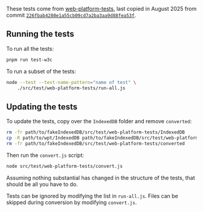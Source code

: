 These tests come from [web-platform-tests](https://github.com/w3c/web-platform-tests/tree/master/IndexedDB), last copied in August 2025 from commit [`226fbab4280e1a55cb09cd7a2ba3aa9d88fea53f`](https://github.com/web-platform-tests/wpt/commit/226fbab4280e1a55cb09cd7a2ba3aa9d88fea53f).

## Running the tests

To run all the tests:

```sh
pnpm run test-w3c
```

To run a subset of the tests:

```sh
node --test --test-name-pattern="name of test" \
    ./src/test/web-platform-tests/run-all.js
```

## Updating the tests

To update the tests, copy over the `IndexedDB` folder and remove `converted`:

```sh
rm -fr path/to/fakeIndexedDB/src/test/web-platform-tests/IndexedDB
cp -R path/to/wpt/IndexedDB path/to/fakeIndexedDB/src/test/web-platform-tests/IndexedDB
rm -fr path/to/fakeIndexedDB/src/test/web-platform-tests/converted
```

Then run the `convert.js` script:

```sh
node src/test/web-platform-tests/convert.js
```

Assuming nothing substantial has changed in the structure of the tests, that should be all you have to do.

Tests can be ignored by modifying the list in `run-all.js`. Files can be skipped during conversion by modifying `convert.js`.